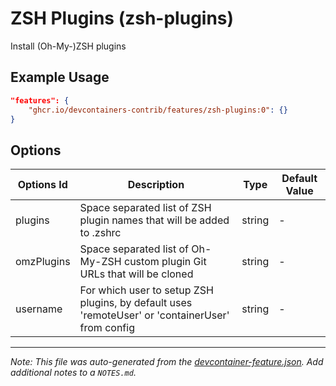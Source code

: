 

# ZSH Plugins (zsh-plugins)

Install (Oh-My-)ZSH plugins

## Example Usage

```json
"features": {
    "ghcr.io/devcontainers-contrib/features/zsh-plugins:0": {}
}
```

## Options

| Options Id | Description | Type | Default Value |
|-----|-----|-----|-----|
| plugins | Space separated list of ZSH plugin names that will be added to .zshrc | string | - |
| omzPlugins | Space separated list of Oh-My-ZSH custom plugin Git URLs that will be cloned | string | - |
| username | For which user to setup ZSH plugins, by default uses 'remoteUser' or 'containerUser' from config | string | - |



---

_Note: This file was auto-generated from the [devcontainer-feature.json](https://github.com/devcontainers-contrib/features/blob/main/src/zsh-plugins/devcontainer-feature.json).  Add additional notes to a `NOTES.md`._
